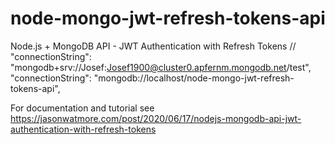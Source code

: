# node-mongo-jwt-refresh-tokens-api

Node.js + MongoDB API - JWT Authentication with Refresh Tokens
//    "connectionString": "mongodb+srv://Josef:Josef1900@cluster0.apfernm.mongodb.net/test",
"connectionString": "mongodb://localhost/node-mongo-jwt-refresh-tokens-api",


For documentation and tutorial see https://jasonwatmore.com/post/2020/06/17/nodejs-mongodb-api-jwt-authentication-with-refresh-tokens
